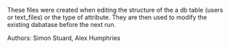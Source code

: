 These files were created when editing the structure of the a db table (users or text_files) or
the type of attribute. They are then used to modify the existing dabatase before the next run.

Authors: Simon Stuard, Alex Humphries
